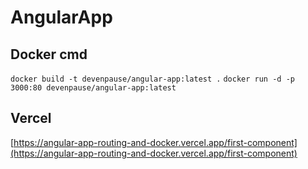 # AngularApp

## Docker cmd

`docker build -t devenpause/angular-app:latest .`
`docker run -d -p 3000:80 devenpause/angular-app:latest`

## Vercel
[https://angular-app-routing-and-docker.vercel.app/first-component](https://angular-app-routing-and-docker.vercel.app/first-component)
